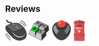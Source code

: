 # Reviews

<a href="mice/"><img src=".pix/mouse.svg" style="width: 70px; height: auto;"></a> <a href="keyboards/"><img src=".pix/keyb.svg" style="width: 70px; height: auto;"></a> <a href="trackballs/"><img src=".pix/tball.svg" style="width: 70px; height: auto;"></a> <a href="post"><img src=".pix/post.svg" style="width: 70px; height: auto;"></a> 


